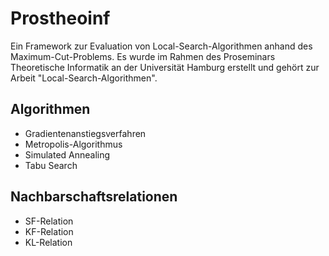 # Prostheoinf
Ein Framework zur Evaluation von Local-Search-Algorithmen anhand des Maximum-Cut-Problems. Es wurde im Rahmen des Proseminars Theoretische Informatik an der Universität Hamburg erstellt und gehört zur Arbeit "Local-Search-Algorithmen".

## Algorithmen
- Gradientenanstiegsverfahren
- Metropolis-Algorithmus
- Simulated Annealing
- Tabu Search

## Nachbarschaftsrelationen
- SF-Relation
- KF-Relation
- KL-Relation
